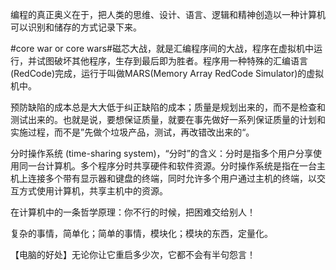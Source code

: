 编程的真正奥义在于，把人类的思维、设计、语言、逻辑和精神创造以一种计算机可以识别和储存的方式记录下来。

#core war or core wars#磁芯大战，就是汇编程序间的大战，程序在虚拟机中运行，并试图破坏其他程序，生存到最后即为胜者。程序用一种特殊的汇编语言(RedCode)完成，运行于叫做MARS(Memory Array RedCode Simulator)的虚拟机中。

预防缺陷的成本总是大大低于纠正缺陷的成本；质量是规划出来的，而不是检查和测试出来的。也就是说，要想保证质量，就要在事先做好一系列保证质量的计划和实施过程，而不是”先做个垃圾产品，测试，再改错改出来的“。

分时操作系统 (time-sharing system)，“分时”的含义：分时是指多个用户分享使用同一台计算机。多个程序分时共享硬件和软件资源。分时操作系统是指在一台主机上连接多个带有显示器和键盘的终端，同时允许多个用户通过主机的终端，以交互方式使用计算机，共享主机中的资源。

在计算机中的一条哲学原理：你不行的时候，把困难交给别人！

复杂的事情，简单化；简单的事情，模块化；模块的东西，定量化。

【电脑的好处】无论你让它重启多少次，它都不会有半句怨言！

